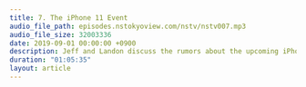 ```yaml
---
title: 7. The iPhone 11 Event
audio_file_path: episodes.nstokyoview.com/nstv/nstv007.mp3
audio_file_size: 32003336
date: 2019-09-01 00:00:00 +0900
description: Jeff and Landon discuss the rumors about the upcoming iPhone event and some of the idiosyncrasies of tech in Japan. Also Landon decided to go to a bootcamp.
duration: "01:05:35"
layout: article
---
```

